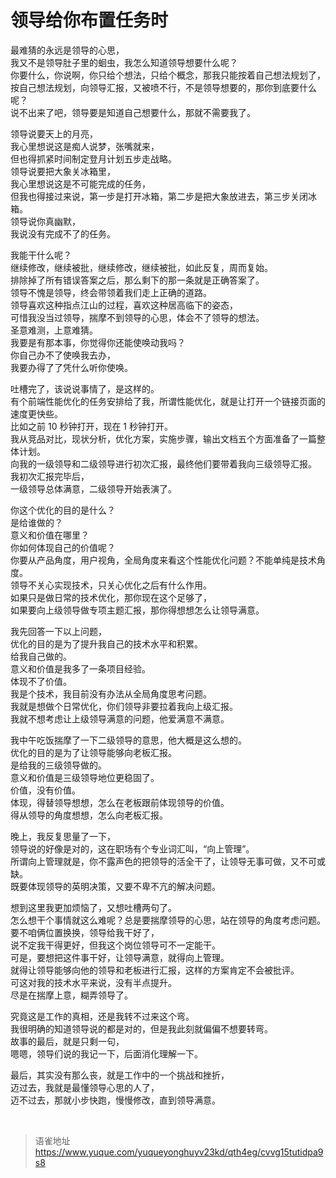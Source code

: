 # 领导给你布置任务时
最难猜的永远是领导的心思，  
我又不是领导肚子里的蛔虫，我怎么知道领导想要什么呢？  
你要什么，你说啊，你只给个想法，只给个概念，那我只能按着自己想法规划了，  
按自己想法规划，向领导汇报，又被喷不行，不是领导想要的，那你到底要什么呢？  
说不出来了吧，领导要是知道自己想要什么，那就不需要我了。

领导说要天上的月亮，  
我心里想说这是痴人说梦，张嘴就来，  
但也得抓紧时间制定登月计划五步走战略。  
领导说要把大象关冰箱里，  
我心里想说这是不可能完成的任务，  
但我也得接过来说，第一步是打开冰箱，第二步是把大象放进去，第三步关闭冰箱。  
领导说你真幽默，  
我说没有完成不了的任务。

我能干什么呢？  
继续修改，继续被批，继续修改，继续被批，如此反复，周而复始。  
排除掉了所有错误答案之后，那么剩下的那一条就是正确答案了。  
领导不愧是领导，终会带领着我们走上正确的道路。  
领导喜欢这种指点江山的过程，喜欢这种居高临下的姿态，  
可惜我没当过领导，揣摩不到领导的心思，体会不了领导的想法。  
圣意难测，上意难猜。  
我要是有那本事，你觉得你还能使唤动我吗？  
你自己办不了使唤我去办，  
我要办得了了凭什么听你使唤。

吐槽完了，该说说事情了，是这样的。  
有个前端性能优化的任务安排给了我，所谓性能优化，就是让打开一个链接页面的速度更快些。  
比如之前 10 秒钟打开，现在 1 秒钟打开。  
我从竞品对比，现状分析，优化方案，实施步骤，输出文档五个方面准备了一篇整体计划。  
向我的一级领导和二级领导进行初次汇报，最终他们要带着我向三级领导汇报。  
我初次汇报完毕后，  
一级领导总体满意，二级领导开始表演了。

你这个优化的目的是什么？  
是给谁做的？  
意义和价值在哪里？  
你如何体现自己的价值呢？  
你要从产品角度，用户视角，全局角度来看这个性能优化问题？不能单纯是技术角度。  
领导不关心实现技术，只关心优化之后有什么作用。  
如果只是做日常的技术优化，那你现在这个足够了，  
如果要向上级领导做专项主题汇报，那你得想想怎么让领导满意。

我先回答一下以上问题，  
优化的目的是为了提升我自己的技术水平和积累。  
给我自己做的。  
意义和价值是我多了一条项目经验。  
体现不了价值。  
我是个技术，我目前没有办法从全局角度思考问题。  
我就是想做个日常优化，你们领导非要拉着我向上级汇报。  
我就不想考虑让上级领导满意的问题，他爱满意不满意。

我中午吃饭揣摩了一下二级领导的意思，他大概是这么想的。  
优化的目的是为了让领导能够向老板汇报。  
是给我的三级领导做的。  
意义和价值是三级领导地位更稳固了。  
价值，没有价值。  
体现，得替领导想想，怎么在老板跟前体现领导的价值。  
得从领导的角度想想，怎么向老板汇报。

晚上，我反复思量了一下，  
领导说的好像是对的，这在职场有个专业词汇叫，“向上管理”。  
所谓向上管理就是，你不露声色的把领导的活全干了，让领导无事可做，又不可或缺。  
既要体现领导的英明决策，又要不卑不亢的解决问题。

想到这里我更加烦恼了，又想吐槽两句了。  
怎么想干个事情就这么难呢？总是要揣摩领导的心思，站在领导的角度考虑问题。  
要不咱俩位置换换，领导给我干好了，  
说不定我干得更好，但我这个岗位领导可不一定能干。  
可是，要想把这件事干好，让领导满意，就得向上管理。  
就得让领导能够向他的领导和老板进行汇报，这样的方案肯定不会被批评。  
可这对我的技术水平来说，没有半点提升。  
尽是在揣摩上意，糊弄领导了。

究竟这是工作的真相，还是我转不过来这个弯。  
我很明确的知道领导说的都是对的，但是我此刻就偏偏不想要转弯。  
故事的最后，就是只剩一句，  
嗯嗯，领导们说的我记一下，后面消化理解一下。

最后，其实没有那么丧，就是工作中的一个挑战和挫折，  
迈过去，我就是最懂领导心思的人了，  
迈不过去，那就小步快跑，慢慢修改，直到领导满意。

<br>
  
> 语雀地址 https://www.yuque.com/yuqueyonghuyv23kd/qth4eg/cvvg15tutidpa9s8